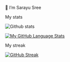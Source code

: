 👋 I’m Sarayu Sree

My stats


![Github stats](https://github-readme-stats.vercel.app/api?username=sarayusreeyadavpadala)

[![My GitHub Language Stats](https://github-readme-stats.vercel.app/api/top-langs/?username=sarayusreeyadavpadala&langs_count=5&theme=tokyonight)]()

My streak


[![GitHub Streak](http://github-readme-streak-stats.herokuapp.com?user=sarayusreeyadavpadala&theme=dark&background=000000)](https://git.io/streak-stats)
